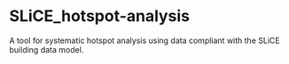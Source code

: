 # SLiCE_hotspot-analysis
A tool for systematic hotspot analysis using data compliant with the SLiCE building data model.

